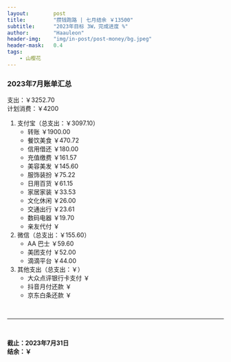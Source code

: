 ```yaml
---
layout:        post
title:         "攒钱跑路 | 七月结余 ￥13500"
subtitle:      "2023年目标 3W，完成进度 %"
author:        "Haauleon"
header-img:    "img/in-post/post-money/bg.jpeg"
header-mask:   0.4
tags:
    - 山樱花
---
```


### 2023年7月账单汇总             
支出：￥3252.70                                                      
计划消费：￥4200        

1. 支付宝（总支出：￥3097.10）   
    - 转账 ￥1900.00        
    - 餐饮美食 ￥470.72       
    - 信用借还 ￥180.00      
    - 充值缴费 ￥161.57      
    - 美容美发 ￥145.60    
    - 服饰装扮 ￥75.22       
    - 日用百货 ￥61.15                                       
    - 家居家装 ￥33.53              
    - 文化休闲 ￥26.00   
    - 交通出行 ￥23.61      
    - 数码电器 ￥19.70                                      
    - 亲友代付 ￥               
2. 微信（总支出：￥155.60）      
    - AA 巴士 ￥59.60      
    - 美团支付 ￥52.00       
    - 滴滴平台 ￥44.00                                             
3. 其他支出（总支出：￥）     
    - 大众点评银行卡支付 ￥    
    - 抖音月付还款 ￥    
    - 京东白条还款 ￥   

<br>

---

<br>

**截止：2023年7月31日**      
**结余：￥**        